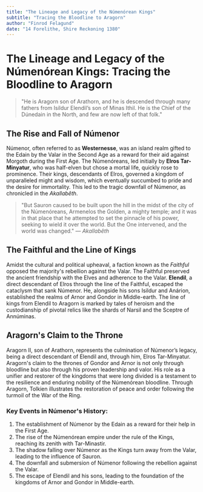 ```yaml
---
title: "The Lineage and Legacy of the Númenórean Kings"
subtitle: "Tracing the Bloodline to Aragorn"
author: "Finrod Felagund"
date: "14 Forelithe, Shire Reckoning 1380"
---
```


# The Lineage and Legacy of the Númenórean Kings: Tracing the Bloodline to Aragorn

> "He is Aragorn son of Arathorn, and he is descended through many fathers from Isildur Elendil’s son of Minas Ithil. He is the Chief of the Dúnedain in the North, and few are now left of that folk."

## The Rise and Fall of Númenor
Númenor, often referred to as **Westernesse**, was an island realm gifted to the Edain by the Valar in the Second Age as a reward for their aid against Morgoth during the First Age. The Númenóreans, led initially by **Elros Tar-Minyatur**, who was half-elven but chose a mortal life, quickly rose to prominence. Their kings, descendants of Elros, governed a kingdom of unparalleled might and wisdom, which eventually succumbed to pride and the desire for immortality. This led to the tragic downfall of Númenor, as chronicled in the _Akallabêth_.

> "But Sauron caused to be built upon the hill in the midst of the city of the Númenóreans, Armenelos the Golden, a mighty temple; and it was in that place that he attempted to set the pinnacle of his power, seeking to wield it over the world. But the One intervened, and the world was changed." — *Akallabêth*

## The Faithful and the Line of Kings
Amidst the cultural and political upheaval, a faction known as the *Faithful* opposed the majority's rebellion against the Valar. The Faithful preserved the ancient friendship with the Elves and adherence to the Valar. **Elendil**, a direct descendant of Elros through the line of the Faithful, escaped the cataclysm that sank Númenor. He, alongside his sons Isildur and Anárion, established the realms of Arnor and Gondor in Middle-earth. The line of kings from Elendil to Aragorn is marked by tales of heroism and the custodianship of pivotal relics like the shards of Narsil and the Sceptre of Annúminas.

## Aragorn's Claim to the Throne
Aragorn II, son of Arathorn, represents the culmination of Númenor’s legacy, being a direct descendant of Elendil and, through him, Elros Tar-Minyatur. Aragorn's claim to the thrones of Gondor and Arnor is not only through bloodline but also through his proven leadership and valor. His role as a unifier and restorer of the kingdoms that were long divided is a testament to the resilience and enduring nobility of the Númenórean bloodline. Through Aragorn, Tolkien illustrates the restoration of peace and order following the turmoil of the War of the Ring.

### Key Events in Númenor's History:
1. The establishment of Númenor by the Edain as a reward for their help in the First Age.
2. The rise of the Númenórean empire under the rule of the Kings, reaching its zenith with Tar-Minastir.
3. The shadow falling over Númenor as the Kings turn away from the Valar, leading to the influence of Sauron.
4. The downfall and submersion of Númenor following the rebellion against the Valar.
5. The escape of Elendil and his sons, leading to the foundation of the kingdoms of Arnor and Gondor in Middle-earth.
